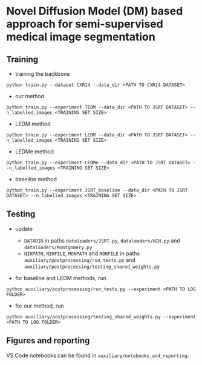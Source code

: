 # Novel Diffusion Model (DM) based approach for semi-supervised medical image segmentation  


## Training

- training the backbone

```python train.py --dataset CXR14 --data_dir <PATH TO CXR14 DATASET>```

- our method

```python train.py --experiment TEDM --data_dir <PATH TO JSRT DATASET> --n_labelled_images <TRAINING SET SIZE>```

- LEDM method

```python train.py --experiment LEDM --data_dir <PATH TO JSRT DATASET> --n_labelled_images <TRAINING SET SIZE>```

- LEDMe method

```python train.py --experiment LEDMe --data_dir <PATH TO JSRT DATASET> --n_labelled_images <TRAINING SET SIZE>```

- baseline method

```python train.py --experiment JSRT_baseline --data_dir <PATH TO JSRT DATASET> --n_labelled_images <TRAINING SET SIZE>```

## Testing

- update 
    - `DATADIR` in paths `dataloaders/JSRT.py`, `dataloaders/NIH.py` and `dataloaders/Montgomery.py`
    - `NIHPATH`, `NIHFILE`, `MONPATH` and `MONFILE` in paths `auxiliary/postprocessing/run_tests.py` and `auxiliary/postprocessing/testing_shared_weights.py`

- for baseline and LEDM methods, run

```python auxiliary/postprocessing/run_tests.py --experiment <PATH TO LOG FOLDER>```

- for our method, run

```python auxiliary/postprocessing/testing_shared_weights.py --experiment <PATH TO LOG FOLDER>```

## Figures and reporting

VS Code notebooks can be found in `auxiliary/notebooks_and_reporting`.
